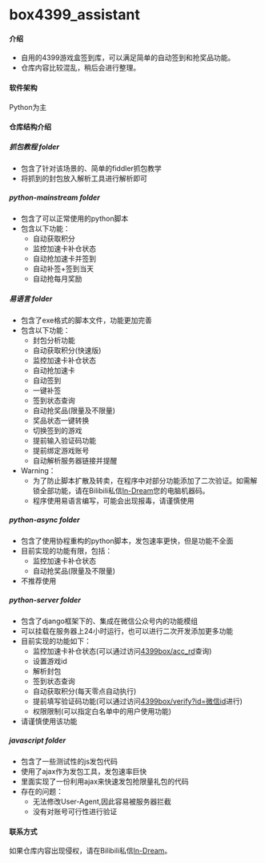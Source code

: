# box4399_assistant

#### 介绍
- 自用的4399游戏盒签到库，可以满足简单的自动签到和抢奖品功能。
- 仓库内容比较混乱，稍后会进行整理。

#### 软件架构
Python为主

#### 仓库结构介绍
##### 抓包教程 folder
- 包含了针对该场景的、简单的fiddler抓包教学
- 将抓到的封包放入解析工具进行解析即可

##### python-mainstream folder
- 包含了可以正常使用的python脚本
- 包含以下功能：
    - 自动获取积分
    - 监控加速卡补仓状态
    - 自动抢加速卡并签到
    - 自动补签+签到当天
    - 自动抢每月奖励

##### 易语言 folder
- 包含了exe格式的脚本文件，功能更加完善
- 包含以下功能：
    - 封包分析功能
    - 自动获取积分(快速版)
    - 监控加速卡补仓状态
    - 自动抢加速卡
    - 自动签到
    - 一键补签
    - 签到状态查询
    - 自动抢奖品(限量及不限量)
    - 奖品状态一键转换
    - 切换签到的游戏
    - 提前输入验证码功能
    - 提前绑定游戏账号
    - 自动解析服务器链接并提醒
- Warning：
    - 为了防止脚本扩散及转卖，在程序中对部分功能添加了二次验证。如需解锁全部功能，请在Bilibili私信[In-Dream](https://space.bilibili.com/438249457)您的电脑机器码。
    - 程序使用易语言编写，可能会出现报毒，请谨慎使用

##### python-async folder
- 包含了使用协程重构的python脚本，发包速率更快，但是功能不全面
- 目前实现的功能有限，包括：
    - 监控加速卡补仓状态
    - 自动抢奖品(限量及不限量)
- 不推荐使用

##### python-server folder
- 包含了django框架下的、集成在微信公众号内的功能模组
- 可以挂载在服务器上24小时运行，也可以进行二次开发添加更多功能
- 目前实现的功能如下：
    - 监控加速卡补仓状态(可以通过访问[4399box/acc_rd](http://47.93.116.121/4399box/acc_rd)查询)
    - 设置游戏id
    - 解析封包
    - 签到状态查询
    - 自动获取积分(每天零点自动执行)
    - 提前填写验证码功能(可以通过访问[4399box/verify?id=微信id](http://47.93.116.121/4399box/verify?id=xxx)进行)
    - 权限限制(可以指定白名单中的用户使用功能)
- 请谨慎使用该功能

##### javascript folder
- 包含了一些测试性的js发包代码
- 使用了ajax作为发包工具，发包速率巨快
- 里面实现了一份利用ajax来快速发包抢限量礼包的代码
- 存在的问题：
    - 无法修改User-Agent,因此容易被服务器拦截
    - 没有对账号可行性进行验证

#### 联系方式
如果仓库内容出现侵权，请在Bilibili私信[In-Dream](https://space.bilibili.com/438249457)。